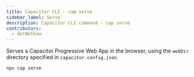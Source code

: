 ```yaml
---
title: Capacitor CLI - cap serve
sidebar_label: Serve
description: Capacitor CLI command - cap serve
contributors:
  - dotNetkow
---
```


Serves a Capacitor Progressive Web App in the browser, using the `webDir` directory specified in `capacitor.config.json`.

```bash
npx cap serve
```
